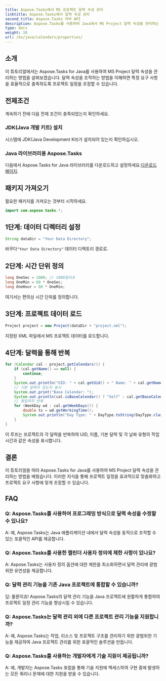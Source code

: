 ```yaml
---
title: Aspose.Tasks에서 MS 프로젝트 달력 속성 관리
linktitle: Aspose.Tasks에서 달력 속성 관리
second_title: Aspose.Tasks 자바 API
description: Aspose.Tasks를 사용하여 Java에서 MS Project 달력 속성을 관리하는 방법을 알아보세요. 이는 Java 애플리케이션 내의 달력에 대한 단계별 지침을 제공합니다.
type: docs
weight: 10
url: /ko/java/calendars/properties/
---
```

## 소개
이 튜토리얼에서는 Aspose.Tasks for Java를 사용하여 MS Project 달력 속성을 관리하는 방법을 살펴보겠습니다. 달력 속성을 조작하는 방법을 이해하면 특정 요구 사항을 효율적으로 충족하도록 프로젝트 일정을 조정할 수 있습니다.
## 전제조건
계속하기 전에 다음 전제 조건이 충족되었는지 확인하세요.
### JDK(Java 개발 키트) 설치
시스템에 JDK(Java Development Kit)가 설치되어 있는지 확인하십시오.
### Java 라이브러리용 Aspose.Tasks
 다음에서 Aspose.Tasks for Java 라이브러리를 다운로드하고 설정하세요.[다운로드 페이지](https://releases.aspose.com/tasks/java/).

## 패키지 가져오기
필요한 패키지를 가져오는 것부터 시작하세요.
```java
import com.aspose.tasks.*;
```

## 1단계: 데이터 디렉터리 설정
```java
String dataDir = "Your Data Directory";
```
 바꾸다`"Your Data Directory"` 데이터 디렉토리 경로로.
## 2단계: 시간 단위 정의
```java
long OneSec = 1000; // 1000밀리초
long OneMin = 60 * OneSec;
long OneHour = 60 * OneMin;
```
여기서는 편의상 시간 단위를 정의합니다.
## 3단계: 프로젝트 데이터 로드
```java
Project project = new Project(dataDir + "project.xml");
```
지정된 XML 파일에서 MS 프로젝트 데이터를 로드합니다.
## 4단계: 달력을 통해 반복
```java
for (Calendar cal : project.getCalendars()) {
    if (cal.getName() == null) {
        continue;
    }
    System.out.println("UID: " + cal.getUid() + " Name: " + cal.getName());
    // 기본 달력이 있는지 표시
    System.out.print("Base Calendar: ");
    System.out.println(cal.isBaseCalendar() ? "Self" : cal.getBaseCalendar().getName());
    // 평일까지 반복
    for (WeekDay wd : cal.getWeekDays()) {
        double ts = wd.getWorkingTime();
        System.out.println("Day Type: " + DayType.toString(DayType.class, wd.getDayType()) + " Hours: " + ts / OneHour);
    }
}
```
이 루프는 프로젝트의 각 달력을 반복하여 UID, 이름, 기본 달력 및 각 날짜 유형의 작업 시간과 같은 속성을 표시합니다.

## 결론
이 튜토리얼을 따라 Aspose.Tasks for Java를 사용하여 MS Project 달력 속성을 관리하는 방법을 배웠습니다. 이러한 지식을 통해 프로젝트 일정을 효과적으로 맞춤화하고 프로젝트 요구 사항에 맞게 조정할 수 있습니다.
## FAQ
### Q: Aspose.Tasks를 사용하여 프로그래밍 방식으로 달력 속성을 수정할 수 있나요?
A: 예, Aspose.Tasks는 Java 애플리케이션 내에서 달력 속성을 동적으로 조작할 수 있는 포괄적인 API를 제공합니다.
### Q: Aspose.Tasks를 사용한 캘린더 사용자 정의에 제한 사항이 있나요?
A: Aspose.Tasks는 사용자 정의 옵션에 대한 제한을 최소화하면서 달력 관리에 광범위한 유연성을 제공합니다.
### Q: 달력 관리 기능을 기존 Java 프로젝트에 통합할 수 있습니까?
답: 물론이죠! Aspose.Tasks의 달력 관리 기능을 Java 프로젝트에 원활하게 통합하여 프로젝트 일정 관리 기능을 향상시킬 수 있습니다.
### Q: Aspose.Tasks는 달력 관리 외에 다른 프로젝트 관리 기능을 지원합니까?
A: 예, Aspose.Tasks는 작업, 리소스 및 프로젝트 구조를 관리하기 위한 광범위한 기능을 제공하여 Java 프로젝트 관리를 위한 포괄적인 솔루션을 만듭니다.
### Q: Aspose.Tasks를 사용하는 개발자에게 기술 지원이 제공됩니까?
A: 예, 개발자는 Aspose.Tasks 포럼을 통해 기술 지원에 액세스하여 구현 중에 발생하는 모든 쿼리나 문제에 대한 지원을 받을 수 있습니다.
